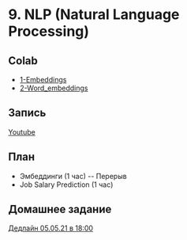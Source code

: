 # 9. NLP (Natural Language Processing)

## Colab
* [1-Embeddings](https://colab.research.google.com/github/kokamido/ml2023/blob/main/09-NLP/1-Embeddings.ipynb)
* [2-Word_embeddings](https://colab.research.google.com/github/kokamido/ml2023/blob/main/09-NLP/2-Word_embeddings.ipynb)

## Запись 
[Youtube](https://www.youtube.com/watch?v=rsqe0ICesRc&list=PLRfnVRgqC2Dt3rFgV5K_St1m_rcnwrMVx&index=8)

## План
* Эмбеддинги (1 час)
-- Перерыв
* Job Salary Prediction (1 час)


## Домашнее задание
[Дедлайн 05.05.21 в 18:00]()
